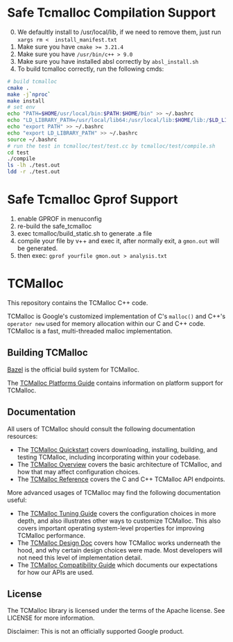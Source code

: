 # Safe Tcmalloc Compilation Support
0. We defaultly install to /usr/local/lib, if we need to remove them, just run ``` xargs rm <  install_manifest.txt ``` 
1. Make sure you have ```cmake >= 3.21.4``` 
2. Make sure you have ```/usr/bin/c++ > 9.0``` 
3. Make sure you have installed absl correctly by ```absl_install.sh```  
4. To build tcmalloc correctly, run the following cmds:


```bash
# build tcmalloc
cmake .
make -j`nproc`
make install
# set env
echo "PATH=$HOME/usr/local/bin:$PATH:$HOME/bin" >> ~/.bashrc
echo "LD_LIBRARY_PATH=/usr/local/lib64:/usr/local/lib:$HOME/lib:/$LD_LIBRARY_PATH" >> ~/.bashrc
echo "export PATH" >> ~/.bashrc
echo "export LD_LIBRARY_PATH" >> ~/.bashrc
source ~/.bashrc
# run the test in tcmalloc/test/test.cc by tcmalloc/test/compile.sh
cd test
./compile
ls -lh ./test.out
ldd -r ./test.out
```

# Safe Tcmalloc Gprof Support
1. enable GPROF in menuconfig
2. re-build the safe_tcmalloc
3. exec tcmalloc/build_static.sh to generate .a file
4. compile your file by v++ and exec it, after normally exit, a ```gmon.out``` will be generated.
5. then exec: ```gprof yourfile gmon.out > analysis.txt```

# TCMalloc

This repository contains the TCMalloc C++ code.

TCMalloc is Google's customized implementation of C's `malloc()` and C++'s
`operator new` used for memory allocation within our C and C++ code. TCMalloc is
a fast, multi-threaded malloc implementation.

## Building TCMalloc

[Bazel](https://bazel.build) is the official build system for TCMalloc.

The [TCMalloc Platforms Guide](docs/platforms.md) contains information on
platform support for TCMalloc.

## Documentation

All users of TCMalloc should consult the following documentation resources:

*   The [TCMalloc Quickstart](docs/quickstart.md) covers downloading,
    installing, building, and testing TCMalloc, including incorporating within
    your codebase.
*   The [TCMalloc Overview](docs/overview.md) covers the basic architecture of
    TCMalloc, and how that may affect configuration choices.
*   The [TCMalloc Reference](docs/reference.md) covers the C and C++ TCMalloc
    API endpoints.

More advanced usages of TCMalloc may find the following documentation useful:

*   The [TCMalloc Tuning Guide](docs/tuning.md) covers the configuration
    choices in more depth, and also illustrates other ways to customize
    TCMalloc. This also covers important operating system-level properties for
    improving TCMalloc performance.
*   The [TCMalloc Design Doc](docs/design.md) covers how TCMalloc works
    underneath the hood, and why certain design choices were made. Most
    developers will not need this level of implementation detail.
*   The [TCMalloc Compatibility Guide](docs/compatibility.md) which documents
    our expectations for how our APIs are used.

## License

The TCMalloc library is licensed under the terms of the Apache license. See
LICENSE for more information.

Disclaimer: This is not an officially supported Google product.
